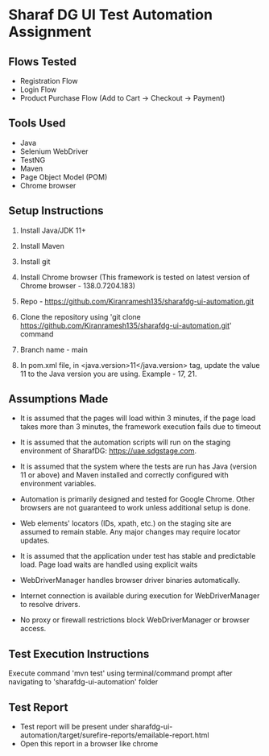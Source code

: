 # Sharaf DG UI Test Automation Assignment

## Flows Tested

- Registration Flow
- Login Flow
- Product Purchase Flow (Add to Cart → Checkout → Payment)

## Tools Used

- Java
- Selenium WebDriver
- TestNG
- Maven
- Page Object Model (POM)
- Chrome browser

## Setup Instructions

1. Install Java/JDK 11+

2. Install Maven

3. Install git

4. Install Chrome browser (This framework is tested on latest version of Chrome browser - 138.0.7204.183)

5. Repo - https://github.com/Kiranramesh135/sharafdg-ui-automation.git

6. Clone the repository using 'git clone https://github.com/Kiranramesh135/sharafdg-ui-automation.git' command

7. Branch name - main

8. In pom.xml file, in <java.version>11</java.version> tag, update the value 11 to the Java version you are using. Example - 17, 21.

## Assumptions Made

- It is assumed that the pages will load within 3 minutes, if the page load takes more than 3 minutes, the framework execution fails due to timeout

- It is assumed that the automation scripts will run on the staging environment of SharafDG: https://uae.sdgstage.com.

- It is assumed that the system where the tests are run has Java (version 11 or above) and Maven installed and correctly configured with environment variables.

- Automation is primarily designed and tested for Google Chrome. Other browsers are not guaranteed to work unless additional setup is done.

- Web elements' locators (IDs, xpath, etc.) on the staging site are assumed to remain stable. Any major changes may require locator updates.

- It is assumed that the application under test has stable and predictable load.
Page load waits are handled using explicit waits

- WebDriverManager handles browser driver binaries automatically.

- Internet connection is available during execution for WebDriverManager to resolve drivers.

- No proxy or firewall restrictions block WebDriverManager or browser access.


## Test Execution Instructions

Execute command 'mvn test' using terminal/command prompt after navigating to  'sharafdg-ui-automation' folder





## Test Report

- Test report will be present under sharafdg-ui-automation/target/surefire-reports/emailable-report.html
- Open this report in a browser like chrome
